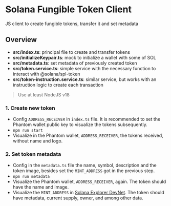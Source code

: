 # Solana Fungible Token Client

JS client to create fungible tokens, transfer it and set metadata

## Overview

- **src/index.ts**: principal file to create and transfer tokens
- **src/initializeKeypair.ts**: mock to initialize a wallet with some of SOL
- **src/metadata.ts**: set metadata of previously created token 
- **src/token.service.ts**: simple service with the necessary function to interact with @solana/spl-token
- **src/token-instruction.service.ts**: similar service, but works with an instruction logic to create each transaction

> Use at least NodeJS v18

### 1. Create new token

- Config `ADDRESS_RECEIVER` in `index.ts` file. It is recommended to set the Phantom wallet public key to visualize the tokens subsequently.
- `npm run start`
- Visualize in the Phantom wallet, `ADDRESS_RECEIVER`, the tokens received, without name and logo.

### 2. Set token metadata

- Config in the `metadata.ts` file the name, symbol, description and the token image, besides set the `MINT_ADDRESS` got in the previous step.
- `npm run metadata`
- Visualize the Phantom wallet, `ADDRESS_RECEIVER`, again. The token should have the name and image.
- Visualize the `MINT_ADDRESS` in [Solana Explorer DevNet](https://explorer.solana.com/?cluster=devnet). The token should have metadata, current supply, owner, and among other data.
